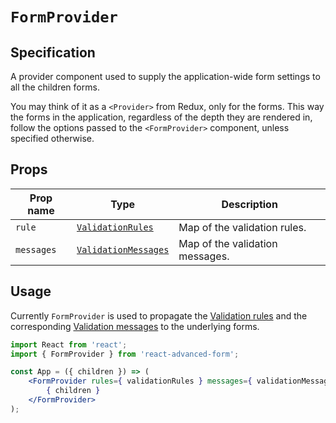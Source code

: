 # `FormProvider`

## Specification

A provider component used to supply the application-wide form settings to all the children forms.

You may think of it as a `<Provider>` from Redux, only for the forms. This way the forms in the application, regardless of the depth they are rendered in, follow the options passed to the `<FormProvider>` component, unless specified otherwise.

## Props

| Prop name | Type | Description |
| --------- | ---- | ----------- |
| `rule` | [`ValidationRules`](../validation/rules.md) | Map of the validation rules. |
| `messages` | [`ValidationMessages`](../validation/messages.md) | Map of the validation messages. |

## Usage

Currently `FormProvider` is used to propagate the [Validation rules](../validation/rules.md) and the corresponding [Validation messages](../validation/messages.md) to the underlying forms.

```jsx
import React from 'react';
import { FormProvider } from 'react-advanced-form';

const App = ({ children }) => (
    <FormProvider rules={ validationRules } messages={ validationMessages }>
        { children }
    </FormProvider>
);
```



